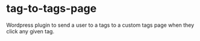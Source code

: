 # tag-to-tags-page
Wordpress plugin to send a user to a tags to a custom tags page when they click any given tag.
